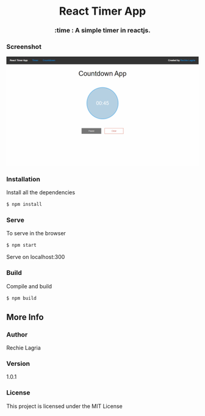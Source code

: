 <h1 align='center'>React Timer App</h1>

<h3 align='center'> :time : A simple timer in reactjs.</h3>


### Screenshot
![light theme](https://github.com/foxching/react-timer/blob/master/public/images/timer.png)


### Installation

Install all the dependencies

```sh
$ npm install
```

### Serve
To serve in the browser  

```sh
$ npm start
```
Serve on localhost:300

### Build
Compile and build

```sh
$ npm build
```

## More Info

### Author

Rechie Lagria

### Version
1.0.1

### License

This project is licensed under the MIT License

